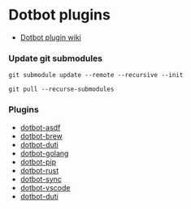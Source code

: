 # Dotbot plugins

- [Dotbot plugin wiki](https://github.com/anishathalye/dotbot/wiki/Plugins)

### Update git submodules

`git submodule update --remote --recursive --init`

`git pull --recurse-submodules`

### Plugins

- [dotbot-asdf](https://github.com/sobolevn/dotbot-asdf)
- [dotbot-brew](https://github.com/d12frosted/dotbot-brew)
- [dotbot-duti](https://github.com/andrejreznik/dotbot-duti)
- [dotbot-golang](https://github.com/delicb/dotbot-golang)
- [dotbot-pip](https://github.com/sobolevn/dotbot-pip)
- [dotbot-rust](https://github.com/alexcormier/dotbot-rust)
- [dotbot-sync](https://github.com/j1r1k/dotbot-sync)
- [dotbot-vscode](https://github.com/hujianxin/dotbot-vscode)
- [dotbot-duti](https://github.com/andrejreznik/dotbot-duti)
